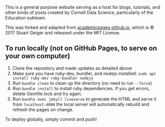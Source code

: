 This is a general purpose website serving as a host for blogs, tutorials, and other kinds of posts created by Cornell Data Science, particularly of the Education subteam. 

This was forked and adapted from [academicpages.github.io](https://github.com/academicpages.github.io), which is © 2017 Stuart Geiger and released under the MIT License. 
## To run locally (not on GitHub Pages, to serve on your own computer)

1. Clone the repository and made updates as detailed above
1. Make sure you have ruby-dev, bundler, and nodejs installed: `sudo apt install ruby-dev ruby-bundler nodejs`
1. Run `bundle clean` to clean up the directory (no need to run `--force`)
1. Run `bundle install` to install ruby dependencies. If you get errors, delete Gemfile.lock and try again.
1. Run `bundle exec jekyll liveserve` to generate the HTML and serve it from `localhost:4000` the local server will automatically rebuild and refresh the pages on change.

To deploy globally, simply commit and push!